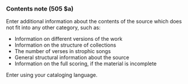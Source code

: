 ### Contents note (505 $a)

Enter additional information about the contents of the source which does not fit into any other category, such as:

- Information on different versions of the work
- Information on the structure of collections
- The number of verses in strophic songs
- General structural information about the source
- Information on the full scoring, if the material is incomplete

Enter using your cataloging language.